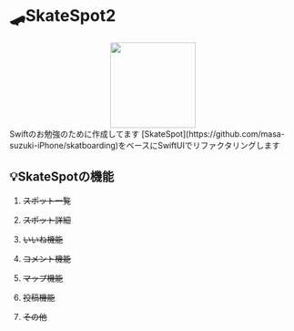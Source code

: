 # 🛹SkateSpot2

<div align="center">
<img src="https://user-images.githubusercontent.com/71866173/112087903-30059f80-8bd2-11eb-86c4-577a2b3f9b43.png" width="150px" height="150px">
</div>
Swiftのお勉強のために作成してます
[SkateSpot](https://github.com/masa-suzuki-iPhone/skatboarding)をベースにSwiftUIでリファクタリングします



## 💡SkateSpotの機能

1. ~~スポット一覧~~

2. ~~スポット詳細~~

3. ~~いいね機能~~

4. ~~コメント機能~~

5. ~~マップ機能~~

6. ~~投稿機能~~

7. ~~その他~~
